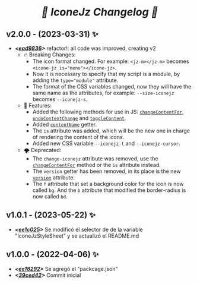 <i><h1 align="center">👻 IconeJz Changelog 👻</h1></i>

## v2.0.0 - (2023-03-31) ✨

  * **_<[ead9836][ead9836]>_** refactor!: all code was improved, creating v2
    * 🔥 Breaking Changes:
      * The icon format changed. For example: `<jz-m></jz-m>` becomes `<icone-jz is="menu"></icone-jz>`.
      * Now it is necessary to specify that my script is a module, by adding the `type="module"` attribute.
      * The format of the CSS variables changed, now they will have the same name as the attributes, for example: `--size-iconejz` becomes `--iconejz-s`.
    * 🌱 Features:
      * Added the following methods for use in JS: [`changeContentFor`][changeContentFor], [`undoContentChange`][undoContentChange] and [`toggleContent`][toggleContent].
      * Added [`contentName`][contentName] getter.
      * The `is` attribute was added, which will be the new one in charge of rendering the content of the icons.
      * Added new CSS variable `--iconejz-t` and `--iconejz-cursor`.
    * 🌪️ Deprecated:
      * The `change-iconejz` attribute was removed, use the [`changeContentFor`][changeContentFor] method or the `is` attribute instead.
      * The `version` getter has been removed, in its place is the new [`version`][versionAttribute] attribute.
      * The `f` attribute that set a background color for the icon is now called `bg`. And the `b` attribute that modified the border-radius is now called `bd`.

[ead9836]: https://github.com/OWLjz18/IconeJz/commit/ead9836
[changeContentFor]: https://github.com/OWLjz18/IconeJz#changeContentFor
[undoContentChange]: https://github.com/OWLjz18/IconeJz#undoContentChange
[toggleContent]: https://github.com/OWLjz18/IconeJz#toggleContent
[contentName]: https://github.com/OWLjz18/IconeJz#contentName
[versionAttribute]: https://github.com/OWLjz18/IconeJz#version

## v1.0.1 - (2023-05-22) ✨

  * **_<[ee1c025][ee1c025]>_** Se modificó el selector de de la variable "IconeJzStyleSheet" y se actualizó el README.md

[v1.0.1]: https://github.com/OWLjz18/IconeJz/compare/v1.0.1...v1.0.0
[ee1c025]: https://github.com/OWLjz18/IconeJz/commit/ee1c025

## v1.0.0 - (2022-04-06) ✨

  * **_<[ee18292][ee18292]>_** Se agregó el "packcage.json"
  * **_<[39ced42][39ced42]>_** Commit inicial

[ee18292]: https://github.com/OWLjz18/IconeJz/commit/ee18292
[39ced42]: https://github.com/OWLjz18/IconeJz/commit/39ced42
